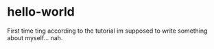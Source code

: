 # hello-world
First time ting
according to the  tutorial im supposed to write something about myself... nah.
